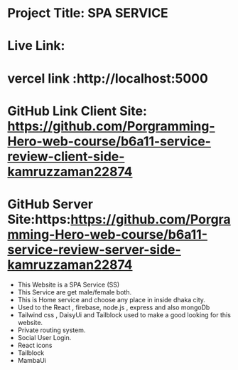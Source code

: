 <!-- Short reviews for SPA Service-->
# Project Title: SPA SERVICE


# Live Link: 
# vercel link :http://localhost:5000


# GitHub Link Client Site: https://github.com/Porgramming-Hero-web-course/b6a11-service-review-client-side-kamruzzaman22874


# GitHub Server Site:https:https://github.com/Porgramming-Hero-web-course/b6a11-service-review-server-side-kamruzzaman22874


* This Website is a SPA Service (SS)
* This Service are get male/female both.
* This is Home service and choose any place in inside dhaka city.
* Used to the React , firebase, node.js , express and also mongoDb
* Tailwind css , DaisyUi and Tailblock used to make a good looking for this website.
* Private routing system.
* Social User Login.
* React icons
* Tailblock
* MambaUi

